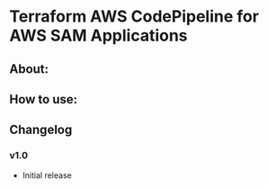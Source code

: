 # Terraform AWS CodePipeline for AWS SAM Applications

## About:



## How to use:



## Changelog

### v1.0
 - Initial release